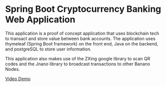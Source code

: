 # Spring Boot Cryptocurrency Banking Web Application

This application is a proof of concept application that uses blockchain tech to transact and store value between bank accounts.
The application uses thymeleaf (Spring Boot framework) on the front end, Java on the backend, and postgreSQL to store user information.

This application also makes use of the ZXing google library to scan QR codes and the Jnano library to broadcast transactions to other Banano Nodes.

[Video Demo](https://www.youtube.com/watch?v=80ICIoXTi1U)
